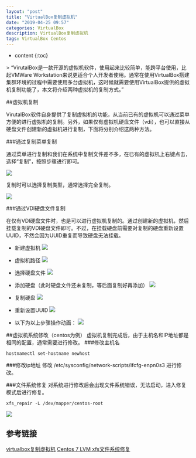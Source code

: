 ```yaml
---
layout: "post"
title: "VirtualBox复制虚拟机"
date: "2019-04-25 09:57"
categories: VirtualBox
description: VirtualBox复制虚拟机
tags: VirtualBox Centos
---
```


* content
{:toc}

<div class="postImg" style="background-image:url(http://carforeasy.cn/virtualbox复制虚拟机-bd89b5c3.png)"></div>
> “VirutalBox是一款开源的虚拟机软件，使用起来比较简单，能跨平台使用，比起VMWare Workstation来说更适合个人开发者使用。通常在使用VirtualBox搭建集群环境的过程中需要使用多台虚拟机，这时候就需要使用VirtualBox提供的虚拟机复制功能了，本文将介绍两种虚拟机的复制方式。”





##虚拟机复制

VirutalBox软件自身提供了复制虚拟机的功能，从当前已有的虚拟机可以通过菜单方便的进行虚拟机的复制。另外，如果仅有虚拟机硬盘文件（vdi），也可以直接从硬盘文件创建新的虚拟机进行复制，下面将分别介绍这两种方法。

###通过复制菜单复制

通过菜单进行复制和我们在系统中复制文件差不多，在已有的虚拟机上右键点击，选择“复制”，按照步骤进行即可。

![](http://carforeasy.cn/virtualbox复制虚拟机-7027b022.png)

复制时可以选择复制类型，通常选择完全复制。

![](http://carforeasy.cn/virtualbox复制虚拟机-64114788.png)


###通过VDI硬盘文件复制

在仅有VDI硬盘文件时，也是可以进行虚拟机复制的。通过创建新的虚拟机，然后挂载复制的VDI硬盘文件即可。不过，在挂载硬盘前需要对复制的硬盘重新设置UUID，不然会因为UUID重复而导致硬盘无法挂载。
+ 新建虚拟机
![](http://carforeasy.cn/virtualbox复制虚拟机-74a7971f.png)

+ 虚拟机路径
![](http://carforeasy.cn/virtualbox复制虚拟机-2dd23ce9.png)

+ 选择硬盘文件
![](http://carforeasy.cn/virtualbox复制虚拟机-e48a94ba.png)

+ 添加硬盘（此时硬盘文件还未复制，等后面复制好再添加）
![](http://carforeasy.cn/virtualbox复制虚拟机-5d1e01a8.png)

+ 复制硬盘
![](http://carforeasy.cn/virtualbox复制虚拟机-851b94d5.png)

+ 重新设置UUID
![](http://carforeasy.cn/virtualbox复制虚拟机-aae0af55.png)

+ 以下为以上步骤操作动画：
![](http://carforeasy.cn/virtualbox复制虚拟机-2d11ca57.gif)


##虚拟机系统修改（centos为例）
虚拟机复制完成后，由于主机名和IP地址都是相同的配置，通常需要进行修改。
###修改主机名
```shell
hostnamectl set-hostname newhost
```
###修改ip地址
修改 /etc/sysconfig/network-scripts/ifcfg-enpn0s3 进行修改。

###文件系统修复
对系统进行修改后会出现文件系统错误，无法启动，进入修复模式后进行修复。
```shell
xfs_repair -L /dev/mapper/centos-root
```
![](http://carforeasy.cn/virtualbox复制虚拟机-99afaeb2.gif)

## 参考链接
[virtualbox复制虚拟机](http://frainmeng.github.io/2015/11/04/virtualbox%E5%A4%8D%E5%88%B6%E8%99%9A%E6%8B%9F%E6%9C%BA/)
[Centos 7 LVM xfs文件系统修复](https://www.mgcn2.com/zhishi/linux/2649.html)
